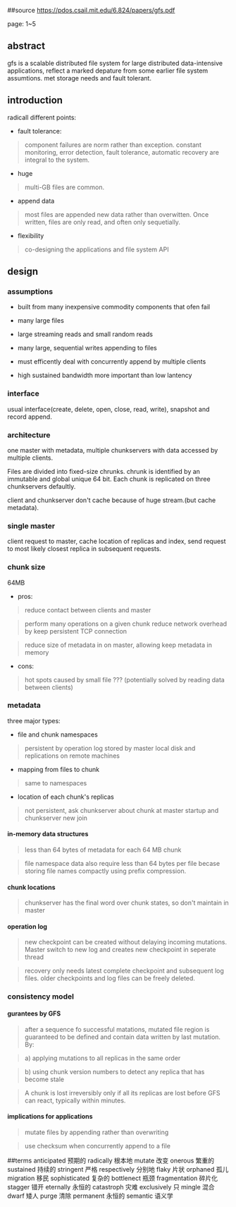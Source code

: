 ##source
https://pdos.csail.mit.edu/6.824/papers/gfs.pdf  

page: 1~5

## abstract
gfs is a scalable distributed file system for large distributed data-intensive applications, reflect a marked depature from some earlier file system assumtions. met storage needs and fault tolerant.

## introduction
radicall different points:

- fault tolerance:

> component failures are norm rather than exception.
> constant monitoring, error detection, fault tolerance, automatic recovery are integral to the system.

- huge

> multi-GB files are common.

- append data

> most files are appended new data rather than overwitten. Once written, files are only read, and often only sequetially.

- flexibility

> co-designing the applications and file system API

## design
### assumptions

- built from many inexpensive commodity components that ofen fail

- many large files

- large streaming reads and small random reads

- many large, sequential writes appending to files

- must efficently deal with concurrently append by multiple clients

- high sustained bandwidth more important than low lantency

### interface
usual interface(create, delete, open, close, read, write), snapshot and record append.

### architecture
one master with metadata, multiple chunkservers with data accessed by multiple clients. 

Files are divided into fixed-size chrunks. chrunk is identified by an immutable and global unique 64 bit. Each chunk is replicated on three chunkservers defaultly.

client and chunkserver don't cache because of huge stream.(but cache metadata).

### single master
client request to master, cache location of replicas and index, send request to most likely closest replica in subsequent requests.

### chunk size
64MB

- pros:

> reduce contact between clients and master

> perform many operations on a given chunk reduce network overhead by keep persistent TCP connection

> reduce size of metadata in on master, allowing keep metadata in memory

- cons:

> hot spots caused by small file ???
> (potentially solved by reading data between clients)

### metadata
three major types:

- file and chunk namespaces
> persistent by operation log stored by master local disk and replications on remote machines

- mapping from files to chunk
> same to namespaces

- location of each chunk's replicas
> not persistent, ask chunkserver about chunk at master startup and chunkserver new join

#### in-memory data structures
> less than 64 bytes of metadata for each 64 MB chunk

> file namespace data also require less than 64 bytes per file becase storing file names compactly using prefix compression.

#### chunk locations
> chunkserver has the final word over chunk states, so don't maintain in master

#### operation log
> new checkpoint can be created without delaying incoming mutations. Master switch to new log and creates new checkpoint in seperate thread

> recovery only needs latest complete checkpoint and subsequent log files. older checkpoints and log files can be freely deleted.

### consistency model
#### gurantees by GFS
> after a sequence fo successful matations, mutated file region is guaranteed to be defined and contain data written by last mutation. By:

> a) applying mutations to all replicas in the same order

> b) using chunk version numbers to detect any replica that has become stale 

> A chunk is lost irreversibly only if all its replicas are lost before GFS can react, typically within minutes.

#### implications for applications
> mutate files by appending rather than overwriting

> use checksum when concurrently append to a file


##terms
anticipated 预期的
radically 根本地
mutate 改变
onerous 繁重的
sustained 持续的
stringent 严格
respectively 分别地
flaky 片状
orphaned 孤儿
migration 移民
sophisticated 复杂的
bottlenect 瓶颈
fragmentation 碎片化
stagger 错开
eternally 永恒的
catastroph 灾难
exclusively 只
mingle 混合
dwarf 矮人
purge 清除
permanent 永恒的
semantic 语义学

